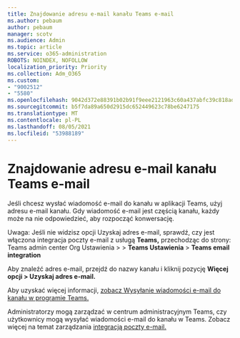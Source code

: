 ```yaml
---
title: Znajdowanie adresu e-mail kanału Teams e-mail
ms.author: pebaum
author: pebaum
manager: scotv
ms.audience: Admin
ms.topic: article
ms.service: o365-administration
ROBOTS: NOINDEX, NOFOLLOW
localization_priority: Priority
ms.collection: Adm_O365
ms.custom:
- "9002512"
- "5580"
ms.openlocfilehash: 9042d372e88391b02b91f9eee2121963c60a437abfc39c818adcfcb76a17357b
ms.sourcegitcommit: b5f7da89a650d2915dc652449623c78be6247175
ms.translationtype: MT
ms.contentlocale: pl-PL
ms.lasthandoff: 08/05/2021
ms.locfileid: "53988189"
---
```

# <a name="find-the-email-address-for-a-teams-channel"></a>Znajdowanie adresu e-mail kanału Teams e-mail

Jeśli chcesz wysłać wiadomość e-mail do kanału w aplikacji Teams, użyj adresu e-mail kanału. Gdy wiadomość e-mail jest częścią kanału, każdy może na nie odpowiedzieć, aby rozpocząć konwersację.

Uwaga: Jeśli nie widzisz  opcji Uzyskaj adres e-mail, sprawdź, czy jest włączona integracja poczty e-mail z usługą **Teams,** przechodząc do strony: Teams admin center Org Ustawienia >  > **Teams Ustawienia** > **Teams email integration**

Aby znaleźć adres e-mail, przejdź do nazwy kanału i kliknij pozycję **Więcej opcji > Uzyskaj adres e-mail.**

Aby uzyskać więcej informacji, [zobacz Wysyłanie wiadomości e-mail do kanału w programie Teams.](https://support.office.com/article/send-an-email-to-a-channel-in-teams-d91db004-d9d7-4a47-82e6-fb1b16dfd51e)

Administratorzy mogą zarządzać w centrum administracyjnym Teams, czy użytkownicy mogą wysyłać wiadomości e-mail do kanału w Teams. Zobacz więcej na temat zarządzania [integracją poczty e-mail.](https://docs.microsoft.com/microsoftteams/enable-features-office-365#email-integration)
